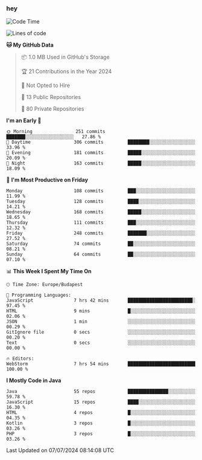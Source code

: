 ### hey

<!--START_SECTION:waka-->
![Code Time](http://img.shields.io/badge/Code%20Time-992%20hrs%2026%20mins-blue)

![Lines of code](https://img.shields.io/badge/From%20Hello%20World%20I%27ve%20Written-1.0%20million%20lines%20of%20code-blue)

**🐱 My GitHub Data** 

> 📦 1.0 MB Used in GitHub's Storage 
 > 
> 🏆 21 Contributions in the Year 2024
 > 
> 🚫 Not Opted to Hire
 > 
> 📜 13 Public Repositories 
 > 
> 🔑 80 Private Repositories 
 > 
**I'm an Early 🐤** 

```text
🌞 Morning                251 commits         ███████░░░░░░░░░░░░░░░░░░   27.86 % 
🌆 Daytime                306 commits         ████████░░░░░░░░░░░░░░░░░   33.96 % 
🌃 Evening                181 commits         █████░░░░░░░░░░░░░░░░░░░░   20.09 % 
🌙 Night                  163 commits         █████░░░░░░░░░░░░░░░░░░░░   18.09 % 
```
📅 **I'm Most Productive on Friday** 

```text
Monday                   108 commits         ███░░░░░░░░░░░░░░░░░░░░░░   11.99 % 
Tuesday                  128 commits         ████░░░░░░░░░░░░░░░░░░░░░   14.21 % 
Wednesday                168 commits         █████░░░░░░░░░░░░░░░░░░░░   18.65 % 
Thursday                 111 commits         ███░░░░░░░░░░░░░░░░░░░░░░   12.32 % 
Friday                   248 commits         ███████░░░░░░░░░░░░░░░░░░   27.52 % 
Saturday                 74 commits          ██░░░░░░░░░░░░░░░░░░░░░░░   08.21 % 
Sunday                   64 commits          ██░░░░░░░░░░░░░░░░░░░░░░░   07.10 % 
```


📊 **This Week I Spent My Time On** 

```text
🕑︎ Time Zone: Europe/Budapest

💬 Programming Languages: 
JavaScript               7 hrs 42 mins       ████████████████████████░   97.45 % 
HTML                     9 mins              █░░░░░░░░░░░░░░░░░░░░░░░░   02.06 % 
JSON                     1 min               ░░░░░░░░░░░░░░░░░░░░░░░░░   00.29 % 
GitIgnore file           0 secs              ░░░░░░░░░░░░░░░░░░░░░░░░░   00.20 % 
Text                     0 secs              ░░░░░░░░░░░░░░░░░░░░░░░░░   00.00 % 

🔥 Editors: 
WebStorm                 7 hrs 54 mins       █████████████████████████   100.00 % 
```

**I Mostly Code in Java** 

```text
Java                     55 repos            ███████████████░░░░░░░░░░   59.78 % 
JavaScript               15 repos            ████░░░░░░░░░░░░░░░░░░░░░   16.30 % 
HTML                     4 repos             █░░░░░░░░░░░░░░░░░░░░░░░░   04.35 % 
Kotlin                   3 repos             █░░░░░░░░░░░░░░░░░░░░░░░░   03.26 % 
PHP                      3 repos             █░░░░░░░░░░░░░░░░░░░░░░░░   03.26 % 
```




 Last Updated on 07/07/2024 08:14:08 UTC
<!--END_SECTION:waka-->
